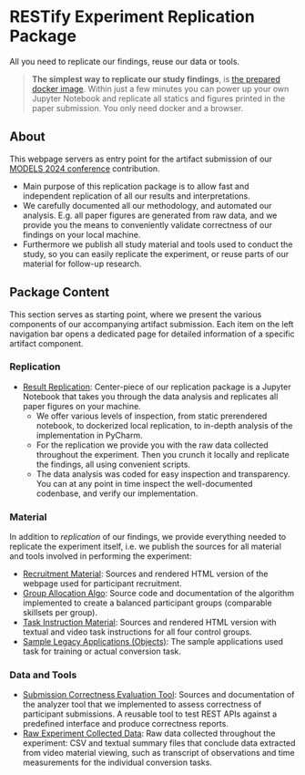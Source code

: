 # RESTify Experiment Replication Package

All you need to replicate our findings, reuse our data or tools.

 > **The simplest way to replicate our study findings**, is [the prepared docker image](https://github.com/m5c/RestifyJupyter#dockerized-notebook). Within just a few minutes you can power up your own Jupyter Notebook and replicate all statics and figures printed in the paper submission. You only need docker and a browser.


## About

This webpage servers as entry point for the artifact submission of our [MODELS 2024 conference](https://conf.researchr.org/track/models-2024/models-2024-technical-track#Practice-Track) contribution.

 * Main purpose of this replication package is to allow fast and independent replication of all our results and interpretations.
 * We carefully documented all our methodology, and automated our analysis. E.g. all paper figures are generated from raw data, and we provide you the means to conveniently validate correctness of our findings on your local machine.  
 * Furthermore we publish all study material and tools used to conduct the study, so you can easily replicate the experiment, or reuse parts of our material for follow-up research.


## Package Content

This section serves as starting point, where we present the various components of our accompanying artifact submission. Each item on the left navigation bar opens a dedicated page for detailed information of a specific artifact component.

### Replication

* [Result Replication](replication.md): Center-piece of our replication package is a Jupyter Notebook that takes you through the data analysis and replicates all paper figures on your machine.
    * We offer various levels of inspection, from static prerendered notebook, to dockerized local replication, to in-depth analysis of the implementation in PyCharm.
    * For the replication we provide you with the raw data collected throughout the experiment. Then you crunch it locally and replicate the findings, all using convenient scripts.
    * The data analysis was coded for easy inspection and transparency. You can at any point in time inspect the well-documented codenbase, and verify our implementation.
  

### Material

In addition to *replication* of our findings, we provide everything needed to replicate the experiment itself, i.e. we publish the sources for all material and tools involved in performing the experiment:

 * [Recruitment Material](recruitment.md): Sources and rendered HTML version of the webpage used for participant recruitment.
 * [Group Allocation Algo](allocation.md): Source code and documentation of the algorithm implemented to create a balanced participant groups (comparable skillsets per group).
 * [Task Instruction Material](material.md): Sources and rendered HTML version with textual and video task instructions for all four control groups.
 * [Sample Legacy Applications (Objects)](applications.md): The sample applications used task for training or actual conversion task.

### Data and Tools

 * [Submission Correctness Evaluation Tool](analyzer.md): Sources and documentation of the analyzer tool that we implemented to assess correctness of participant submissions. A reusable tool to test REST APIs against a predefined interface and produce correctness reports.
 * [Raw Experiment Collected Data](data.md): Raw data collected throughout the experiment: CSV and textual summary files that conclude data extracted from video material viewing, such as transcript of observations and time measurements for the individual conversion tasks.

